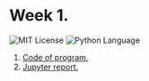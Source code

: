 # Week 1.
<img src="https://img.shields.io/github/license/DimaPermyakov/IU5?color=brightgreen" alt="MIT License"> <img src="https://img.shields.io/badge/language-Python-green.svg" alt="Python Language">

1. [Code of program.](https://github.com/IU5-IT/Digital-academy/tree/main/Week-01/01-week-01-DimaPermyakov)
2. [Jupyter report.](https://nbviewer.org/github/IU5-IT/Digital-academy/blob/main/Week-01/Meeting-with-jupyter-notebook.ipynb)